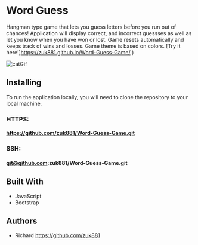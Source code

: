 # Word Guess
Hangman type game that lets you guess letters before you run out of chances!
Application will display correct, and incorrect guessses as well as let you know when you have won or lost.
Game resets automatically and keeps track of wins and losses.
Game theme is based on colors.
[Try it here!]https://zuk881.github.io/Word-Guess-Game/
)

![catGif](https://i.imgur.com/TZreltD.png)

## Installing
To run the application locally, you will need to clone the repository to your local machine.
### HTTPS:
#### https://github.com/zuk881/Word-Guess-Game.git
### SSH:
#### git@github.com:zuk881/Word-Guess-Game.git

## Built With
* JavaScript
* Bootstrap

## Authors
* Richard https://github.com/zuk881




